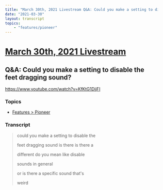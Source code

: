 ```yaml
---
title: "March 30th, 2021 Livestream Q&A: Could you make a setting to disable the feet dragging sound?"
date: "2021-03-30"
layout: transcript
topics:
    - "features/pioneer"
---
```

# [March 30th, 2021 Livestream](../2021-03-30.md)
## Q&A: Could you make a setting to disable the feet dragging sound?
https://www.youtube.com/watch?v=KfKtG1DjjFI

### Topics
* [Features > Pioneer](../topics/features/pioneer.md)

### Transcript

> could you make a setting to disable the
>
> feet dragging sound is there is there a
>
> different do you mean like disable
>
> sounds in general
>
> or is there a specific sound that's
>
> weird

